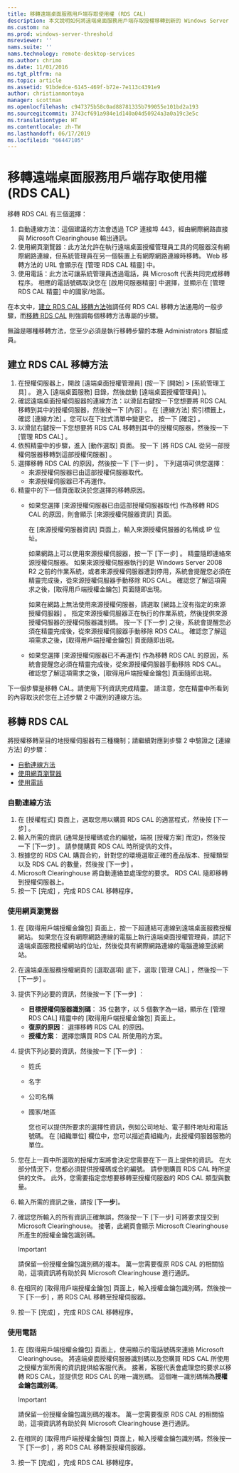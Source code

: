 ```yaml
---
title: 移轉遠端桌面服務用戶端存取使用權 (RDS CAL)
description: 本文說明如何將遠端桌面服務用戶端存取授權移轉到新的 Windows Server 2016 授權伺服器。
ms.custom: na
ms.prod: windows-server-threshold
msreviewer: ''
nams.suite: ''
nams.technology: remote-desktop-services
ms.author: chrimo
ms.date: 11/01/2016
ms.tgt_pltfrm: na
ms.topic: article
ms.assetid: 91bdedce-6145-469f-b72e-7e113c4391e9
author: christianmontoya
manager: scottman
ms.openlocfilehash: c947375b58c0ad88781335b799055e101bd2a193
ms.sourcegitcommit: 3743cf691a984e1d140a04d50924a3a0a19c3e5c
ms.translationtype: HT
ms.contentlocale: zh-TW
ms.lasthandoff: 06/17/2019
ms.locfileid: "66447105"
---
```

# <a name="migrate-your-remote-desktop-services-client-access-licenses-rds-cals"></a>移轉遠端桌面服務用戶端存取使用權 (RDS CAL)

移轉 RDS CAL 有三個選擇：
1. 自動連線方法：這個建議的方法會透過 TCP 連接埠 443，經由網際網路直接與 Microsoft Clearinghouse 輸出通訊。  
2. 使用網頁瀏覽器：此方法允許在執行遠端桌面授權管理員工具的伺服器沒有網際網路連線，但系統管理員在另一個裝置上有網際網路連線時移轉。 Web 移轉方法的 URL 會顯示在 [管理 RDS CAL 精靈] 中。 
3. 使用電話：此方法可讓系統管理員透過電話，與 Microsoft 代表共同完成移轉程序。 相應的電話號碼取決您在 [啟用伺服器精靈] 中選擇，並顯示在 [管理 RDS CAL 精靈] 中的國家/地區。

在本文中，[建立 RDS CAL 移轉方法](#establish-rds-cal-migration-method)強調任何 RDS CAL 移轉方法通用的一般步驟，而[移轉 RDS CAL](#migrate-rds-cals) 則強調每個移轉方法專屬的步驟。

無論是哪種移轉方法，您至少必須是執行移轉步驟的本機 Administrators 群組成員。

## <a name="establish-rds-cal-migration-method"></a>建立 RDS CAL 移轉方法

1. 在授權伺服器上，開啟 [遠端桌面授權管理員]  (按一下 [開始] > [系統管理工具]  。 進入 [遠端桌面服務]  目錄，然後啟動 [遠端桌面授權管理員]  )。
2. 確認遠端桌面授權伺服器的連線方法：以滑鼠右鍵按一下您想要將 RDS CAL 移轉到其中的授權伺服器，然後按一下 [內容]  。 在 [連線方法]  索引標籤上，確認 [連線方法]  。您可以在下拉式清單中變更它。 按一下 [確定]  。
3. 以滑鼠右鍵按一下您想要將 RDS CAL 移轉到其中的授權伺服器，然後按一下 [管理 RDS CAL]  。
4. 依照精靈中的步驟，進入 [動作選取]  頁面。 按一下 [將 RDS CAL 從另一部授權伺服器移轉到這部授權伺服器]  。
6. 選擇移轉 RDS CAL 的原因，然後按一下 [下一步]  。 下列選項可供您選擇：
    - 來源授權伺服器已由這部授權伺服器取代。
    - 來源授權伺服器已不再運作。
7. 精靈中的下一個頁面取決於您選擇的移轉原因。
    - 如果您選擇 [來源授權伺服器已由這部授權伺服器取代]  作為移轉 RDS CAL 的原因，則會顯示 [來源授權伺服器資訊]  頁面。
    
       在 [來源授權伺服器資訊] 頁面上，輸入來源授權伺服器的名稱或 IP 位址。

       如果網路上可以使用來源授權伺服器，按一下 [下一步]  。 精靈隨即連絡來源授權伺服器。 如果來源授權伺服器執行的是 Windows Server 2008 R2 之前的作業系統，或者來源授權伺服器遭到停用，系統會提醒您必須在精靈完成後，從來源授權伺服器手動移除 RDS CAL。 確認您了解這項需求之後，[取得用戶端授權金鑰包]  頁面隨即出現。

       如果在網路上無法使用來源授權伺服器，請選取 [網路上沒有指定的來源授權伺服器]  。 指定來源授權伺服器正在執行的作業系統，然後提供來源授權伺服器的授權伺服器識別碼。 按一下 [下一步]  之後，系統會提醒您必須在精靈完成後，從來源授權伺服器手動移除 RDS CAL。 確認您了解這項需求之後，[取得用戶端授權金鑰包]  頁面隨即出現。

    - 如果您選擇 [來源授權伺服器已不再運作]  作為移轉 RDS CAL 的原因，系統會提醒您必須在精靈完成後，從來源授權伺服器手動移除 RDS CAL。 確認您了解這項需求之後，[取得用戶端授權金鑰包]  頁面隨即出現。

下一個步驟是移轉 CAL。請使用下列資訊完成精靈。 請注意，您在精靈中所看到的內容取決於您在上述步驟 2 中識別的連線方法。

## <a name="migrate-rds-cals"></a>移轉 RDS CAL

將授權移轉至目的地授權伺服器有三種機制；請繼續對應到步驟 2 中驗證之 [連線方法]  的步驟：
  - [自動連線方法](#automatic-connection-method)
  - [使用網頁瀏覽器](#using-a-web-browser)
  - [使用電話](#using-a-telephone)

### <a name="automatic-connection-method"></a>自動連線方法

1. 在 [授權程式]  頁面上，選取您用以購買 RDS CAL 的適當程式，然後按 [下一步]  。
2. 輸入所需的資訊 (通常是授權碼或合約編號，端視 [授權方案]  而定)，然後按一下 [下一步]  。 請參閱購買 RDS CAL 時所提供的文件。
4. 根據您的 RDS CAL 購買合約，針對您的環境選取正確的產品版本、授權類型以及 RDS CAL 的數量，然後按 [下一步]  。
5. Microsoft Clearinghouse 將自動連絡並處理您的要求。 RDS CAL 隨即移轉到授權伺服器上。
6. 按一下 [完成]  ，完成 RDS CAL 移轉程序。

### <a name="using-a-web-browser"></a>使用網頁瀏覽器
1. 在 [取得用戶端授權金鑰包]  頁面上，按一下超連結可連線到遠端桌面服務授權網站。
   如果您在沒有網際網路連線的電腦上執行遠端桌面授權管理員，請記下遠端桌面服務授權網站的位址，然後從具有網際網路連線的電腦連線至該網站。 
2. 在遠端桌面服務授權網頁的 [選取選項]  底下，選取 [管理 CAL]  ，然後按一下 [下一步]  。
3. 提供下列必要的資訊，然後按一下 [下一步]  ：
    - **目標授權伺服器識別碼**： 35 位數字，以 5 個數字為一組，顯示在 [管理 RDS CAL] 精靈中的 [取得用戶端授權金鑰包]  頁面上。
    - **復原的原因**： 選擇移轉 RDS CAL 的原因。
    - **授權方案**： 選擇您購買 RDS CAL 所使用的方案。
4. 提供下列必要的資訊，然後按一下 [下一步]  ：
   - 姓氏
   - 名字
   - 公司名稱
   - 國家/地區

     您也可以提供所要求的選擇性資訊，例如公司地址、電子郵件地址和電話號碼。 在 [組織單位] 欄位中，您可以描述貴組織內，此授權伺服器服務的單位。

5. 您在上一頁中所選取的授權方案將會決定您需要在下一頁上提供的資訊。 在大部分情況下，您都必須提供授權碼或合約編號。 請參閱購買 RDS CAL 時所提供的文件。 此外，您需要指定您想要移轉至授權伺服器的 RDS CAL 類型與數量。
6. 輸入所需的資訊之後，請按 [**下一步**]。
7. 確認您所輸入的所有資訊正確無誤，然後按一下 [下一步]  可將要求提交到 Microsoft Clearinghouse。 接著，此網頁會顯示 Microsoft Clearinghouse 所產生的授權金鑰包識別碼。

   > [!IMPORTANT] 
   > 請保留一份授權金鑰包識別碼的複本。 萬一您需要復原 RDS CAL 的相關協助，這項資訊將有助於與 Microsoft Clearinghouse 進行通訊。

8. 在相同的 [取得用戶端授權金鑰包]  頁面上，輸入授權金鑰包識別碼，然後按一下 [下一步]  ，將 RDS CAL 移轉至授權伺服器。
9. 按一下 [完成]  ，完成 RDS CAL 移轉程序。

### <a name="using-a-telephone"></a>使用電話
1. 在 [取得用戶端授權金鑰包]  頁面上，使用顯示的電話號碼來連絡 Microsoft Clearinghouse。 將遠端桌面授權伺服器識別碼以及您購買 RDS CAL 所使用之授權方案所需的資訊提供給客服代表。 接著，客服代表會處理您的要求以移轉 RDS CAL，並提供您 RDS CAL 的唯一識別碼。 這個唯一識別碼稱為**授權金鑰包識別碼**。

   > [!IMPORTANT]
   > 請保留一份授權金鑰包識別碼的複本。 萬一您需要復原 RDS CAL 的相關協助，這項資訊將有助於與 Microsoft Clearinghouse 進行通訊。

2. 在相同的 [取得用戶端授權金鑰包]  頁面上，輸入授權金鑰包識別碼，然後按一下 [下一步]  ，將 RDS CAL 移轉至授權伺服器。
3. 按一下 [完成]  ，完成 RDS CAL 移轉程序。
